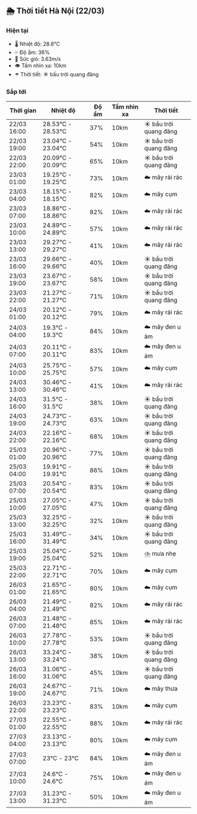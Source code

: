 ## 🌦️ Thời tiết Hà Nội (22/03)

### Hiện tại

- 🌡️ Nhiệt độ: 28.8℃
- 💦 Độ ẩm: 36%
- 💨 Sức gió: 3.63m/s
- 👁️ Tầm nhìn xa: 10km
- ☂️ Thời tiết: ☀️ bầu trời quang đãng

### Sắp tới

| Thời gian | Nhiệt độ | Độ ẩm | Tầm nhìn xa | Thời tiết |
| --- | --- | --- | --- | --- |
| 22/03 16:00 | 28.53℃ - 28.53℃ | 37% | 10km | ☀️ bầu trời quang đãng |
| 22/03 19:00 | 23.04℃ - 23.04℃ | 54% | 10km | ☀️ bầu trời quang đãng |
| 22/03 22:00 | 20.09℃ - 20.09℃ | 65% | 10km | ☀️ bầu trời quang đãng |
| 23/03 01:00 | 19.25℃ - 19.25℃ | 73% | 10km | ☁️ mây rải rác |
| 23/03 04:00 | 18.15℃ - 18.15℃ | 82% | 10km | ☁️ mây cụm |
| 23/03 07:00 | 18.86℃ - 18.86℃ | 82% | 10km | ☁️ mây rải rác |
| 23/03 10:00 | 24.89℃ - 24.89℃ | 57% | 10km | ☁️ mây rải rác |
| 23/03 13:00 | 29.27℃ - 29.27℃ | 41% | 10km | ☁️ mây rải rác |
| 23/03 16:00 | 29.66℃ - 29.66℃ | 40% | 10km | ☀️ bầu trời quang đãng |
| 23/03 19:00 | 23.67℃ - 23.67℃ | 58% | 10km | ☀️ bầu trời quang đãng |
| 23/03 22:00 | 21.27℃ - 21.27℃ | 71% | 10km | ☀️ bầu trời quang đãng |
| 24/03 01:00 | 20.12℃ - 20.12℃ | 79% | 10km | ☁️ mây rải rác |
| 24/03 04:00 | 19.3℃ - 19.3℃ | 84% | 10km | ☁️ mây đen u ám |
| 24/03 07:00 | 20.11℃ - 20.11℃ | 83% | 10km | ☁️ mây đen u ám |
| 24/03 10:00 | 25.75℃ - 25.75℃ | 57% | 10km | ☁️ mây cụm |
| 24/03 13:00 | 30.46℃ - 30.46℃ | 41% | 10km | ☁️ mây rải rác |
| 24/03 16:00 | 31.5℃ - 31.5℃ | 38% | 10km | ☀️ bầu trời quang đãng |
| 24/03 19:00 | 24.73℃ - 24.73℃ | 63% | 10km | ☀️ bầu trời quang đãng |
| 24/03 22:00 | 22.16℃ - 22.16℃ | 68% | 10km | ☀️ bầu trời quang đãng |
| 25/03 01:00 | 20.96℃ - 20.96℃ | 77% | 10km | ☀️ bầu trời quang đãng |
| 25/03 04:00 | 19.91℃ - 19.91℃ | 86% | 10km | ☀️ bầu trời quang đãng |
| 25/03 07:00 | 20.54℃ - 20.54℃ | 83% | 10km | ☀️ bầu trời quang đãng |
| 25/03 10:00 | 27.05℃ - 27.05℃ | 47% | 10km | ☀️ bầu trời quang đãng |
| 25/03 13:00 | 32.25℃ - 32.25℃ | 32% | 10km | ☀️ bầu trời quang đãng |
| 25/03 16:00 | 31.49℃ - 31.49℃ | 34% | 10km | ☀️ bầu trời quang đãng |
| 25/03 19:00 | 25.04℃ - 25.04℃ | 52% | 10km | ⛈️ mưa nhẹ |
| 25/03 22:00 | 22.71℃ - 22.71℃ | 70% | 10km | ☁️ mây cụm |
| 26/03 01:00 | 21.65℃ - 21.65℃ | 80% | 10km | ☁️ mây cụm |
| 26/03 04:00 | 21.49℃ - 21.49℃ | 82% | 10km | ☁️ mây rải rác |
| 26/03 07:00 | 21.48℃ - 21.48℃ | 85% | 10km | ☁️ mây rải rác |
| 26/03 10:00 | 27.78℃ - 27.78℃ | 53% | 10km | ☀️ bầu trời quang đãng |
| 26/03 13:00 | 33.24℃ - 33.24℃ | 38% | 10km | ☀️ bầu trời quang đãng |
| 26/03 16:00 | 31.06℃ - 31.06℃ | 45% | 10km | ☀️ bầu trời quang đãng |
| 26/03 19:00 | 24.67℃ - 24.67℃ | 71% | 10km | ☁️ mây thưa |
| 26/03 22:00 | 23.23℃ - 23.23℃ | 83% | 10km | ☁️ mây cụm |
| 27/03 01:00 | 22.55℃ - 22.55℃ | 88% | 10km | ☁️ mây rải rác |
| 27/03 04:00 | 23.13℃ - 23.13℃ | 80% | 10km | ☁️ mây cụm |
| 27/03 07:00 | 23℃ - 23℃ | 84% | 10km | ☁️ mây đen u ám |
| 27/03 10:00 | 24.6℃ - 24.6℃ | 75% | 10km | ☁️ mây đen u ám |
| 27/03 13:00 | 31.23℃ - 31.23℃ | 50% | 10km | ☁️ mây đen u ám |
